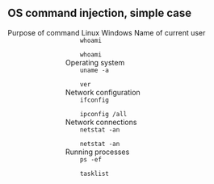## OS command injection, simple case
<tr>
                <th>
                    Purpose of command
                </th>
                <th>
                    Linux
                </th>
                <th>
                    Windows
                </th>
            </tr>
            <tr>
                <td>
                    Name of current user
                </td>
                <td><code>
                    whoami
                </code></td>
                <td><code>
                    whoami
                </code></td>
            </tr>
            <tr>
                <td>
                    Operating system
                </td>
                <td><code>
                    uname -a
                </code></td>
                <td><code>
                    ver
                </code></td>
            </tr>
            <tr>
                <td>
                    Network configuration
                </td>
                <td><code>
                    ifconfig
                </code></td>
                <td><code>
                    ipconfig /all
                </code></td>
            </tr>
            <tr>
                <td>
                    Network connections
                </td>
                <td><code>
                    netstat -an
                </code></td>
                <td><code>
                    netstat -an
                </code></td>
            </tr>
            <tr>
                <td>
                    Running processes
                </td>
                <td><code>
                    ps -ef
                </code></td>
                <td><code>
                    tasklist
                </code></td>
            </tr>
        